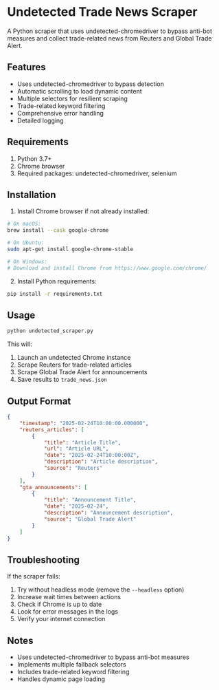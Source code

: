 # Undetected Trade News Scraper

A Python scraper that uses undetected-chromedriver to bypass anti-bot measures and collect trade-related news from Reuters and Global Trade Alert.

## Features

- Uses undetected-chromedriver to bypass detection
- Automatic scrolling to load dynamic content
- Multiple selectors for resilient scraping
- Trade-related keyword filtering
- Comprehensive error handling
- Detailed logging

## Requirements

1. Python 3.7+
2. Chrome browser
3. Required packages: undetected-chromedriver, selenium

## Installation

1. Install Chrome browser if not already installed:
```bash
# On macOS:
brew install --cask google-chrome

# On Ubuntu:
sudo apt-get install google-chrome-stable

# On Windows:
# Download and install Chrome from https://www.google.com/chrome/
```

2. Install Python requirements:
```bash
pip install -r requirements.txt
```

## Usage

```bash
python undetected_scraper.py
```

This will:
1. Launch an undetected Chrome instance
2. Scrape Reuters for trade-related articles
3. Scrape Global Trade Alert for announcements
4. Save results to `trade_news.json`

## Output Format

```json
{
    "timestamp": "2025-02-24T10:00:00.000000",
    "reuters_articles": [
        {
            "title": "Article Title",
            "url": "Article URL",
            "date": "2025-02-24T10:00:00Z",
            "description": "Article description",
            "source": "Reuters"
        }
    ],
    "gta_announcements": [
        {
            "title": "Announcement Title",
            "date": "2025-02-24",
            "description": "Announcement description",
            "source": "Global Trade Alert"
        }
    ]
}
```

## Troubleshooting

If the scraper fails:
1. Try without headless mode (remove the `--headless` option)
2. Increase wait times between actions
3. Check if Chrome is up to date
4. Look for error messages in the logs
5. Verify your internet connection

## Notes

- Uses undetected-chromedriver to bypass anti-bot measures
- Implements multiple fallback selectors
- Includes trade-related keyword filtering
- Handles dynamic page loading
